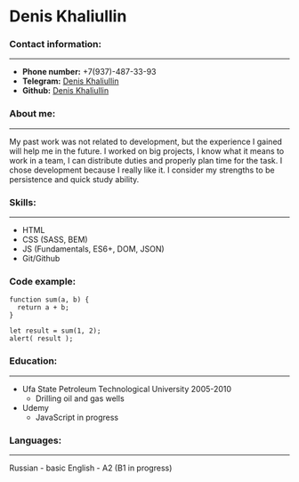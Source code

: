 # Denis Khaliullin

### Contact information:
***
* **Phone number:** +7(937)-487-33-93
* **Telegram:** [Denis Khaliullin](https://t.me/Denis_Khaliullin)
* **Github:** [Denis Khaliullin](https://github.com/DenisKhaliullin)

### About me:
***
My past work was not related to development, but the experience I gained will help me in the future. I worked on big projects, I know what it means to work in a team, I can distribute duties and properly plan time for the task. I chose development because I really like it. I consider my strengths to be persistence and quick study ability.

### Skills:
***
* HTML
* CSS (SASS, BEM)
* JS (Fundamentals, ES6+, DOM, JSON)
* Git/Github

### Code example:
```
function sum(a, b) {
  return a + b;
}

let result = sum(1, 2);
alert( result );
```
### Education:
***
* Ufa State Petroleum Technological University 2005-2010
    * Drilling oil and gas wells
* Udemy
    * JavaScript in progress

### Languages:
***
Russian - basic
English - A2 (B1 in progress)
